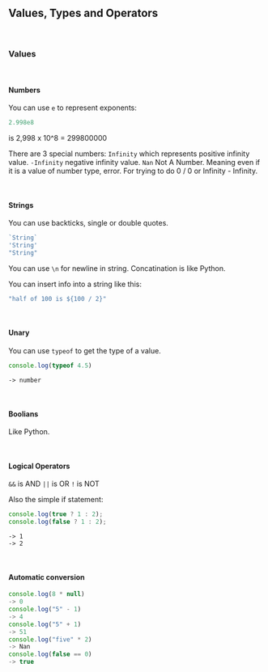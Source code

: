 

## Values, Types and Operators

&nbsp;

### Values

&nbsp;

#### Numbers

You can use `e` to represent exponents:
```js
2.998e8
```
is 2,998 x 10^8 = 299800000

There are 3 special numbers:
`Infinity` which represents positive infinity value.
`-Infinity` negative infinity value.
`Nan` Not A Number. Meaning even if it is a value of number type, error. For trying to do 0 / 0 or Infinity - Infinity.

&nbsp;

#### Strings

You can use backticks, single or double quotes.
```js
`String`
'String'
"String"
```
You can use `\n` for newline in string.
Concatination is like Python.

You can insert info into a string like this:
```js
"half of 100 is ${100 / 2}"
```

&nbsp;

#### Unary 
You can use `typeof` to get the type of a value.
```js
console.log(typeof 4.5)
```
```
-> number
```

&nbsp;

#### Boolians


Like Python.

&nbsp;

#### Logical Operators

`&&` is AND
`||` is OR
`!` is NOT

Also the simple if statement:
```js
console.log(true ? 1 : 2);
console.log(false ? 1 : 2);
```
```
-> 1
-> 2
```

&nbsp;

#### Automatic conversion

```js
console.log(8 * null)
-> 0
console.log("5" - 1)
-> 4
console.log("5" + 1)
-> 51
console.log("five" * 2)
-> Nan
console.log(false == 0)
-> true
```

